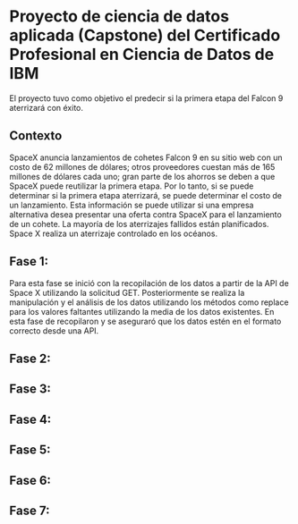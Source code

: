 # Proyecto de ciencia de datos aplicada (Capstone) del Certificado Profesional en Ciencia de Datos de IBM
El proyecto tuvo como objetivo el predecir si la primera etapa del Falcon 9 aterrizará con éxito. 
## Contexto
SpaceX anuncia lanzamientos de cohetes Falcon 9 en su sitio web con un costo de 62 millones de dólares; otros proveedores cuestan más de 165 millones de dólares cada uno; gran parte de los ahorros se deben a que SpaceX puede reutilizar la primera etapa. Por lo tanto, si se puede determinar si la primera etapa aterrizará, se puede determinar el costo de un lanzamiento. Esta información se puede utilizar si una empresa alternativa desea presentar una oferta contra SpaceX para el lanzamiento de un cohete. La mayoría de los aterrizajes fallidos están planificados. Space X realiza un aterrizaje controlado en los océanos.
## Fase 1:
Para esta fase se inició con la recopilación de los datos a partir de la API de Space X utilizando la solicitud GET. Posteriormente se realiza la manipulación y el análisis de los datos utilizando los métodos como replace para los valores faltantes utilizando la media de los datos existentes. En esta fase de recopilaron y se aseguraró que los datos estén en el formato correcto desde una API. 
## Fase 2:

## Fase 3:

## Fase 4:

## Fase 5:

## Fase 6: 

## Fase 7:
